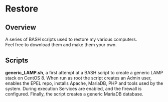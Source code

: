 # Restore

## Overview
A series of BASH scripts used to restore my various computers. <br>
Feel free to download them and make them your own. <br>

## Scripts 
**generic_LAMP.sh**, a first attempt at a BASH script to create a generic LAMP stack on CentOS 8. 
When run as root the script creates an Admin user, enables the EPEL repo, installs Apache, MariaDB, PHP 
and tools used by the system. During execution Services are enabled, and the firewall is configured. 
Finally, the script creates a generic MariaDB database. 